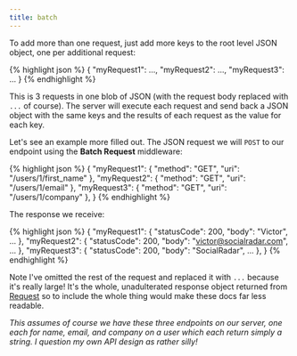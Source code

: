 ```yaml
---
title: batch
---
```


To add more than one request, just add more keys to the root level JSON object, one per additional request:

{% highlight json %}
{
    "myRequest1": ...,
    "myRequest2": ...,
    "myRequest3": ...
}
{% endhighlight %}

This is 3 requests in one blob of JSON (with the request body replaced with `...` of course). The server will execute each request and send back a JSON object with the same keys and the results of each request as the value for each key.

Let's see an example more filled out. The JSON request we will `POST` to our endpoint using the **Batch Request** middleware:

{% highlight json %}
{
    "myRequest1": {
        "method": "GET",
        "uri": "/users/1/first_name"
    },
    "myRequest2": {
        "method": "GET",
        "uri": "/users/1/email"
    },
    "myRequest3": {
        "method": "GET",
        "uri": "/users/1/company"
    },
}
{% endhighlight %}

The response we receive:

{% highlight json %}
{
    "myRequest1": {
        "statusCode": 200,
        "body": "Victor",
        ...
    },
    "myRequest2": {
        "statusCode": 200,
        "body": "victor@socialradar.com",
        ...
    },
    "myRequest3": {
        "statusCode": 200,
        "body": "SocialRadar",
        ...
    },
}
{% endhighlight %}

Note I've omitted the rest of the request and replaced it with `...` because it's really large! It's the whole, unadulterated response object returned from [Request](https://github.com/mikeal/request) so to include the whole thing would make these docs far less readable.

*This assumes of course we have these three endpoints on our server, one each for name, email, and company on a user which each return simply a string. I question my own API design as rather silly!*


